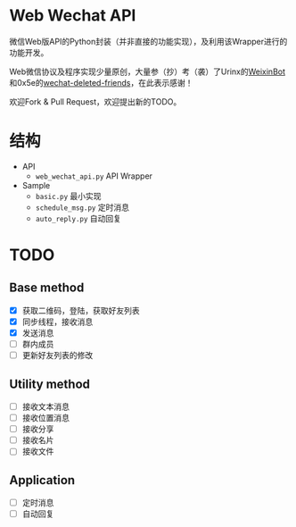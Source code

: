 # Web Wechat API

微信Web版API的Python封装（并非直接的功能实现），及利用该Wrapper进行的功能开发。

Web微信协议及程序实现少量原创，大量参（抄）考（袭）了Urinx的[WeixinBot](https://github.com/Urinx/WeixinBot)和0x5e的[wechat-deleted-friends](https://github.com/0x5e/wechat-deleted-friends)，在此表示感谢！

欢迎Fork & Pull Request，欢迎提出新的TODO。

# 结构

- API
	- `web_wechat_api.py` API Wrapper
- Sample
	- `basic.py` 最小实现
	- `schedule_msg.py` 定时消息
	- `auto_reply.py` 自动回复

# TODO

## Base method

- [x] 获取二维码，登陆，获取好友列表
- [x] 同步线程，接收消息
- [x] 发送消息
- [ ] 群内成员
- [ ] 更新好友列表的修改

## Utility method

- [ ] 接收文本消息
- [ ] 接收位置消息
- [ ] 接收分享
- [ ] 接收名片
- [ ] 接收文件

## Application

- [ ] 定时消息
- [ ] 自动回复